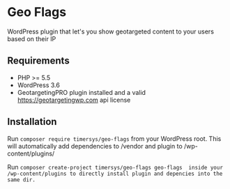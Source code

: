 Geo Flags
=========================

WordPress plugin that let's you show geotargeted content to your users based on their IP

Requirements
--------
* PHP >= 5.5
* WordPress 3.6
* GeotargetingPRO plugin installed and a valid https://geotargetingwp.com api license

Installation
--------

Run `composer require timersys/geo-flags` from your WordPress root. This will automatically add dependencies to /vendor and plugin to /wp-content/plugins/

Run `composer create-project timersys/geo-flags geo-flags  inside your /wp-content/plugins to directly install plugin and depencies into the same dir.`

